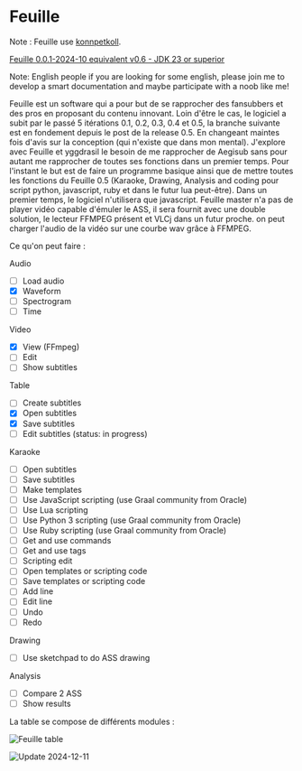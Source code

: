 # Feuille
Note : Feuille use [konnpetkoll](https://github.com/TW2/konnpetkoll).

[Feuille 0.0.1-2024-10 equivalent v0.6 - JDK 23 or superior](https://drive.google.com/file/d/1oDt-P9QEj53F6vz0N9qkvO8ajnNcUHG9/view?usp=sharing)

Note: English people if you are looking for some english, please join me to develop a smart documentation and maybe participate with a noob like me!

Feuille est un software qui a pour but de se rapprocher des fansubbers et des pros en proposant du contenu innovant. Loin d'être le cas, le logiciel a subit par le passé 5 itérations 0.1, 0.2, 0.3, 0.4 et 0.5, la branche suivante est en fondement depuis le post de la release 0.5. En changeant maintes fois d'avis sur la conception (qui n'existe que dans mon mental). J'explore avec Feuille et yggdrasil le besoin de me rapprocher de Aegisub sans pour autant me rapprocher de toutes ses fonctions dans un premier temps. Pour l'instant le but est de faire un programme basique ainsi que de mettre toutes les fonctions du Feuille 0.5 (Karaoke, Drawing, Analysis and coding pour script python, javascript, ruby et dans le futur lua peut-être). Dans un premier temps, le logiciel n'utilisera que javascript. Feuille master n'a pas de player vidéo capable d'émuler le ASS, il sera fournit avec une double solution, le lecteur FFMPEG présent et VLCj dans un futur proche. on peut charger l'audio de la vidéo sur une courbe wav grâce à FFMPEG.

Ce qu'on peut faire :

Audio

- [ ] Load audio
- [x] Waveform
- [ ] Spectrogram
- [ ] Time

Video

- [x] View (FFmpeg)
- [ ] Edit
- [ ] Show subtitles

Table

- [ ] Create subtitles
- [x] Open subtitles
- [x] Save subtitles
- [ ] Edit subtitles (status: in progress)

Karaoke

- [ ] Open subtitles
- [ ] Save subtitles
- [ ] Make templates
- [ ] Use JavaScript scripting (use Graal community from Oracle)
- [ ] Use Lua scripting
- [ ] Use Python 3 scripting (use Graal community from Oracle)
- [ ] Use Ruby scripting (use Graal community from Oracle)
- [ ] Get and use commands
- [ ] Get and use tags
- [ ] Scripting edit
- [ ] Open templates or scripting code
- [ ] Save templates or scripting code
- [ ] Add line
- [ ] Edit line
- [ ] Undo
- [ ] Redo

Drawing

- [ ] Use sketchpad to do ASS drawing

Analysis

- [ ] Compare 2 ASS
- [ ] Show results

La table se compose de différents modules :

![Feuille table](https://github.com/TW2/Feuille/blob/master/screenshots/Capture%20d'%C3%A9cran%202024-11-20%20225757.png)

![Update 2024-12-11](https://github.com/TW2/Feuille/blob/master/screenshots/Capture%20d'%C3%A9cran%202024-12-11%20030727.png)
